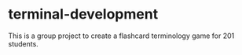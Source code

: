 # terminal-development
This is a group project to create a flashcard terminology game for 201 students.
